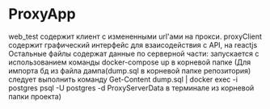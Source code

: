 # ProxyApp
web_test содержит клиент с измененными url'ами на прокси.
proxyClient содержит графический интерфейс для взаисодействия с API, на reactjs
Остальные файлы содержат данные по серверной части: запускается с использованием команды docker-compose up в корневой папке 
(Для импорта бд из файла дампа(dump.sql в корневой папке репозитория) следует выполнить команду Get-Content dump.sql | docker exec -i postgres psql -U postgres -d ProxyServerData в терминале из корневой папки проекта)
